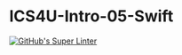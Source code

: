# ICS4U-Intro-05-Swift

[![GitHub's Super Linter](https://github.com/Felipe-Affonso047/ICS4U-Intro-05-Swift/workflows/GitHub's%20Super%20Linter/badge.svg)](https://github.com/Felipe-Affonso047/ICS4U-Intro-05-Swift/actions)  
